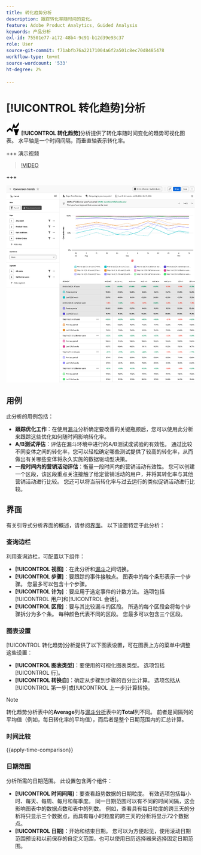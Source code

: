 ```yaml
---
title: 转化趋势分析
description: 跟踪转化率随时间的变化。
feature: Adobe Product Analytics, Guided Analysis
keywords: 产品分析
exl-id: 75501e77-a172-48b4-9c91-b12d39e93c37
role: User
source-git-commit: f71abfb76a22171004a6f2a501c8ec70d8485478
workflow-type: tm+mt
source-wordcount: '533'
ht-degree: 2%

---
```


# [!UICONTROL 转化趋势]分析

![转化趋势](/help/assets/icons/ConversionTrends.svg) **[!UICONTROL 转化趋势]**&#x200B;分析提供了转化率随时间变化的趋势可视化图表。 水平轴是一个时间间隔，而垂直轴表示转化率。

+++ 演示视频

>[!VIDEO](https://video.tv.adobe.com/v/3421662/?learn=on)

+++

![转化趋势时间比较](../assets/conversion-trends-compare.png)

## 用例

此分析的用例包括：

* **跟踪优化工作**：在使用[漏斗](funnel.md)分析确定要改善的关键瓶颈后，您可以使用此分析来跟踪这些优化如何随时间影响转化率。
* **A/B测试评估**：评估在漏斗环境中进行的A/B测试或试验的有效性。 通过比较不同变体之间的转化率，您可以轻松确定哪些测试提供了较高的转化率，从而做出有关哪些变体将永久实施的数据驱动型决策。
* **一段时间内的营销活动评估**：衡量一段时间内的营销活动有效性。 您可以创建一个区段，该区段重点关注接触了给定营销活动的用户，并将其转化率与其他营销活动进行比较。 您还可以将当前转化率与过去运行的类似促销活动进行比较。

## 界面

有关引导式分析界面的概述，请参阅[界面](../overview.md#interface)。 以下设置特定于此分析：

### 查询边栏

利用查询边栏，可配置以下组件：

* **[!UICONTROL 视图]**：在此分析和[漏斗](funnel.md)之间切换。
* **[!UICONTROL 步骤]**：要跟踪的事件接触点。 图表中的每个条形表示一个步骤。 您最多可以包含十个步骤。
* **[!UICONTROL 计为]**：要应用于选定事件的计数方法。 选项包括[!UICONTROL 用户]和[!UICONTROL 会话]。
* **[!UICONTROL 区段]**：要与其比较漏斗的区段。 所选的每个区段会将每个步骤拆分为多个条。 每种颜色代表不同的区段。 您最多可以包含三个区段。

### 图表设置

[!UICONTROL 转化趋势]分析提供了以下图表设置，可在图表上方的菜单中调整这些设置：

* **[!UICONTROL 图表类型]**：要使用的可视化图表类型。 选项包括[!UICONTROL 行]。
* **[!UICONTROL 转换自]**：确定从步骤到步骤的百分比计算。 选项包括从[!UICONTROL 第一步]或[!UICONTROL 上一步]计算转换。

>[!NOTE]
>
>转化趋势分析表中的&#x200B;**Average**&#x200B;列与[漏斗分析](funnel.md)表中的&#x200B;**Total**&#x200B;列不同。 前者是间隔列的平均值（例如，每日转化率的平均值），而后者是整个日期范围内的汇总计算。

### 时间比较

{{apply-time-comparison}}


### 日期范围

分析所需的日期范围。 此设置包含两个组件：

* **[!UICONTROL 时间间隔]**：要查看趋势数据的日期粒度。 有效选项包括每小时、每天、每周、每月和每季度。 同一日期范围可以有不同的时间间隔，这会影响图表中的数据点数和表中的列数。 例如，查看具有每日粒度的跨三天的分析将只显示三个数据点，而具有每小时粒度的跨三天的分析将显示72个数据点。
* **[!UICONTROL 日期]**：开始和结束日期。 您可以为方便起见，使用滚动日期范围预设和以前保存的自定义范围，也可以使用日历选择器来选择固定日期范围。
